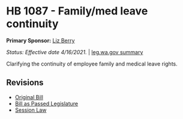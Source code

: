 # HB 1087 - Family/med leave continuity
**Primary Sponsor:** [Liz Berry](/person/leg/liz.berry.md)

*Status: Effective date 4/16/2021.* | [leg.wa.gov summary](https://app.leg.wa.gov/billsummary?BillNumber=1087&Year=2021)

Clarifying the continuity of employee family and medical leave rights.

## Revisions
* [Original Bill](1/)
* [Bill as Passed Legislature](1/)
* [Session Law](1/)